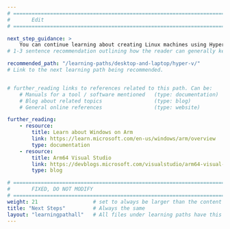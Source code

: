 ```yaml
---
# ================================================================================
#       Edit
# ================================================================================

next_step_guidance: >
    You can continue learning about creating Linux machines using Hyper-V on Windows on Arm machines.
# 1-3 sentence recommendation outlining how the reader can generally keep learning about these topics, and a specific explanation of why the next step is being recommended.

recommended_path: "/learning-paths/desktop-and-laptop/hyper-v/"
# Link to the next learning path being recommended.


# further_reading links to references related to this path. Can be:
    # Manuals for a tool / software mentioned   (type: documentation)
    # Blog about related topics                 (type: blog)
    # General online references                 (type: website) 

further_reading:
    - resource:
        title: Learn about Windows on Arm
        link: https://learn.microsoft.com/en-us/windows/arm/overview
        type: documentation
    - resource:
        title: Arm64 Visual Studio
        link: https://devblogs.microsoft.com/visualstudio/arm64-visual-studio/
        type: blog

# ================================================================================
#       FIXED, DO NOT MODIFY
# ================================================================================
weight: 21                  # set to always be larger than the content in this path, and one more than 'review'
title: "Next Steps"         # Always the same
layout: "learningpathall"   # All files under learning paths have this same wrapper
---
```

